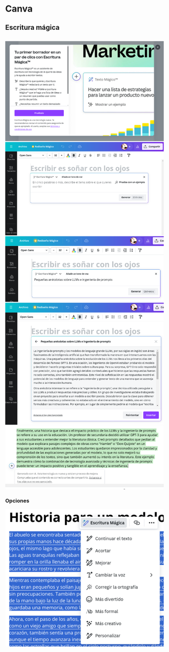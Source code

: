 # Canva

## Escritura mágica

||
|-|
![](../imagenes/canva.com/escrituraMagica000.png)
![](../imagenes/canva.com/escrituraMagica001.png)
![](../imagenes/canva.com/escrituraMagica002.png)
![](../imagenes/canva.com/escrituraMagica003.png)
![](../imagenes/canva.com/escrituraMagica004.png)

### Opciones

![](../imagenes/canva.com/escrituraMagica005.png)
